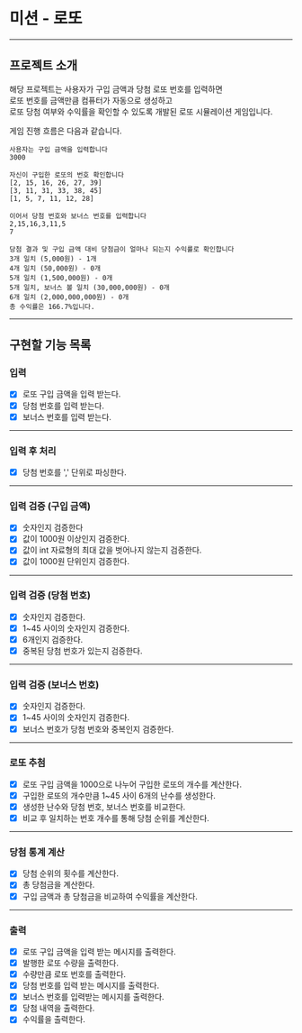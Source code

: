 # 미션 - 로또

---

## 프로젝트 소개

해당 프로젝트는 사용자가 구입 금액과 당첨 로또 번호를 입력하면  
로또 번호를 금액만큼 컴퓨터가 자동으로 생성하고  
로또 당첨 여부와 수익률을 확인할 수 있도록 개발된 로또 시뮬레이션 게임입니다.  
  
게임 진행 흐름은 다음과 같습니다.  

```
사용자는 구입 금액을 입력합니다  
3000

자신이 구입한 로또의 번호 확인합니다  
[2, 15, 16, 26, 27, 39]
[3, 11, 31, 33, 38, 45]
[1, 5, 7, 11, 12, 28]

이어서 당첨 번호와 보너스 번호를 입력합니다  
2,15,16,3,11,5
7

당첨 결과 및 구입 금액 대비 당첨금이 얼마나 되는지 수익률로 확인합니다  
3개 일치 (5,000원) - 1개
4개 일치 (50,000원) - 0개
5개 일치 (1,500,000원) - 0개
5개 일치, 보너스 볼 일치 (30,000,000원) - 0개
6개 일치 (2,000,000,000원) - 0개
총 수익률은 166.7%입니다.
```

---

## 구현할 기능 목록

### 입력

- [X] 로또 구입 금액을 입력 받는다.
- [X] 당첨 번호를 입력 받는다.
- [X] 보너스 번호를 입력 받는다.

---

### 입력 후 처리

- [X] 당첨 번호를 ',' 단위로 파싱한다.

---

### 입력 검증 (구입 금액)

- [X] 숫자인지 검증한다
- [X] 값이 1000원 이상인지 검증한다.
- [X] 값이 int 자료형의 최대 값을 벗어나지 않는지 검증한다.
- [X] 값이 1000원 단위인지 검증한다.

---

### 입력 검증 (당첨 번호)

- [X] 숫자인지 검증한다.
- [X] 1~45 사이의 숫자인지 검증한다.
- [X] 6개인지 검증한다.
- [X] 중복된 당첨 번호가 있는지 검증한다.

---

### 입력 검증 (보너스 번호)

- [X] 숫자인지 검증한다.
- [X] 1~45 사이의 숫자인지 검증한다.
- [X] 보너스 번호가 당첨 번호와 중복인지 검증한다.

---

### 로또 추첨

- [X] 로또 구입 금액을 1000으로 나누어 구입한 로또의 개수를 계산한다.
- [X] 구입한 로또의 개수만큼 1~45 사이 6개의 난수를 생성한다.
- [X] 생성한 난수와 당첨 번호, 보너스 번호를 비교한다.
- [X] 비교 후 일치하는 번호 개수를 통해 당첨 순위를 계산한다.

---

### 당첨 통계 계산

- [X] 당첨 순위의 횟수를 계산한다.
- [X] 총 당첨금을 계산한다.
- [X] 구입 금액과 총 당첨금을 비교하여 수익률을 계산한다.

--- 

### 출력

- [X] 로또 구입 금액을 입력 받는 메시지를 출력한다.
- [X] 발행한 로또 수량을 출력한다.
- [X] 수량만큼 로또 번호를 출력한다.
- [X] 당첨 번호를 입력 받는 메시지를 출력한다.
- [X] 보너스 번호를 입력받는 메시지를 출력한다.
- [X] 당첨 내역을 출력한다.
- [X] 수익률을 출력한다.